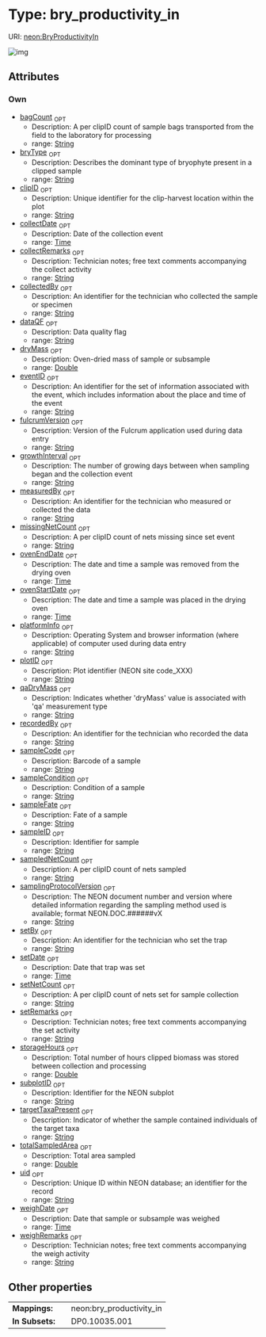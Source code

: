 
# Type: bry_productivity_in




URI: [neon:BryProductivityIn](https://data.neonscience.org/BryProductivityIn)


![img](http://yuml.me/diagram/nofunky;dir:TB/class/[BryProductivityIn&#124;uid:string%20%3F;plotID:string%20%3F;measuredBy:string%20%3F;recordedBy:string%20%3F;eventID:string%20%3F;sampleID:string%20%3F;setDate:time%20%3F;collectDate:time%20%3F;targetTaxaPresent:string%20%3F;subplotID:string%20%3F;clipID:string%20%3F;bagCount:string%20%3F;weighDate:time%20%3F;qaDryMass:string%20%3F;dryMass:double%20%3F;storageHours:double%20%3F;samplingProtocolVersion:string%20%3F;collectedBy:string%20%3F;sampleFate:string%20%3F;sampleCode:string%20%3F;dataQF:string%20%3F;totalSampledArea:double%20%3F;setNetCount:string%20%3F;sampledNetCount:string%20%3F;missingNetCount:string%20%3F;ovenStartDate:time%20%3F;ovenEndDate:time%20%3F;setBy:string%20%3F;setRemarks:string%20%3F;collectRemarks:string%20%3F;weighRemarks:string%20%3F;sampleCondition:string%20%3F;growthInterval:string%20%3F;bryType:string%20%3F;fulcrumVersion:string%20%3F;platformInfo:string%20%3F])

## Attributes


### Own

 * [bagCount](bagCount.md)  <sub>OPT</sub>
    * Description: A per clipID count of sample bags transported from the field to the laboratory for processing
    * range: [String](types/String.md)
 * [bryType](bryType.md)  <sub>OPT</sub>
    * Description: Describes the dominant type of bryophyte present in a clipped sample
    * range: [String](types/String.md)
 * [clipID](clipID.md)  <sub>OPT</sub>
    * Description: Unique identifier for the clip-harvest location within the plot
    * range: [String](types/String.md)
 * [collectDate](collectDate.md)  <sub>OPT</sub>
    * Description: Date of the collection event
    * range: [Time](types/Time.md)
 * [collectRemarks](collectRemarks.md)  <sub>OPT</sub>
    * Description: Technician notes; free text comments accompanying the collect activity
    * range: [String](types/String.md)
 * [collectedBy](collectedBy.md)  <sub>OPT</sub>
    * Description: An identifier for the technician who collected the sample or specimen
    * range: [String](types/String.md)
 * [dataQF](dataQF.md)  <sub>OPT</sub>
    * Description: Data quality flag
    * range: [String](types/String.md)
 * [dryMass](dryMass.md)  <sub>OPT</sub>
    * Description: Oven-dried mass of sample or subsample
    * range: [Double](types/Double.md)
 * [eventID](eventID.md)  <sub>OPT</sub>
    * Description: An identifier for the set of information associated with the event, which includes information about the place and time of the event
    * range: [String](types/String.md)
 * [fulcrumVersion](fulcrumVersion.md)  <sub>OPT</sub>
    * Description: Version of the Fulcrum application used during data entry
    * range: [String](types/String.md)
 * [growthInterval](growthInterval.md)  <sub>OPT</sub>
    * Description: The number of growing days between when sampling began and the collection event
    * range: [String](types/String.md)
 * [measuredBy](measuredBy.md)  <sub>OPT</sub>
    * Description: An identifier for the technician who measured or collected the data
    * range: [String](types/String.md)
 * [missingNetCount](missingNetCount.md)  <sub>OPT</sub>
    * Description: A per clipID count of nets missing since set event
    * range: [String](types/String.md)
 * [ovenEndDate](ovenEndDate.md)  <sub>OPT</sub>
    * Description: The date and time a sample was removed from the drying oven
    * range: [Time](types/Time.md)
 * [ovenStartDate](ovenStartDate.md)  <sub>OPT</sub>
    * Description: The date and time a sample was placed in the drying oven
    * range: [Time](types/Time.md)
 * [platformInfo](platformInfo.md)  <sub>OPT</sub>
    * Description: Operating System and browser information (where applicable) of computer used during data entry
    * range: [String](types/String.md)
 * [plotID](plotID.md)  <sub>OPT</sub>
    * Description: Plot identifier (NEON site code_XXX)
    * range: [String](types/String.md)
 * [qaDryMass](qaDryMass.md)  <sub>OPT</sub>
    * Description: Indicates whether 'dryMass' value is associated with 'qa' measurement type
    * range: [String](types/String.md)
 * [recordedBy](recordedBy.md)  <sub>OPT</sub>
    * Description: An identifier for the technician who recorded the data
    * range: [String](types/String.md)
 * [sampleCode](sampleCode.md)  <sub>OPT</sub>
    * Description: Barcode of a sample
    * range: [String](types/String.md)
 * [sampleCondition](sampleCondition.md)  <sub>OPT</sub>
    * Description: Condition of a sample
    * range: [String](types/String.md)
 * [sampleFate](sampleFate.md)  <sub>OPT</sub>
    * Description: Fate of a sample
    * range: [String](types/String.md)
 * [sampleID](sampleID.md)  <sub>OPT</sub>
    * Description: Identifier for sample
    * range: [String](types/String.md)
 * [sampledNetCount](sampledNetCount.md)  <sub>OPT</sub>
    * Description: A per clipID count of nets sampled
    * range: [String](types/String.md)
 * [samplingProtocolVersion](samplingProtocolVersion.md)  <sub>OPT</sub>
    * Description: The NEON document number and version where detailed information regarding the sampling method used is available; format NEON.DOC.######vX
    * range: [String](types/String.md)
 * [setBy](setBy.md)  <sub>OPT</sub>
    * Description: An identifier for the technician who set the trap
    * range: [String](types/String.md)
 * [setDate](setDate.md)  <sub>OPT</sub>
    * Description: Date that trap was set
    * range: [Time](types/Time.md)
 * [setNetCount](setNetCount.md)  <sub>OPT</sub>
    * Description: A per clipID count of nets set for sample collection
    * range: [String](types/String.md)
 * [setRemarks](setRemarks.md)  <sub>OPT</sub>
    * Description: Technician notes; free text comments accompanying the set activity
    * range: [String](types/String.md)
 * [storageHours](storageHours.md)  <sub>OPT</sub>
    * Description: Total number of hours clipped biomass was stored between collection and processing
    * range: [Double](types/Double.md)
 * [subplotID](subplotID.md)  <sub>OPT</sub>
    * Description: Identifier for the NEON subplot
    * range: [String](types/String.md)
 * [targetTaxaPresent](targetTaxaPresent.md)  <sub>OPT</sub>
    * Description: Indicator of whether the sample contained individuals of the target taxa
    * range: [String](types/String.md)
 * [totalSampledArea](totalSampledArea.md)  <sub>OPT</sub>
    * Description: Total area sampled
    * range: [Double](types/Double.md)
 * [uid](uid.md)  <sub>OPT</sub>
    * Description: Unique ID within NEON database; an identifier for the record
    * range: [String](types/String.md)
 * [weighDate](weighDate.md)  <sub>OPT</sub>
    * Description: Date that sample or subsample was weighed
    * range: [Time](types/Time.md)
 * [weighRemarks](weighRemarks.md)  <sub>OPT</sub>
    * Description: Technician notes; free text comments accompanying the weigh activity
    * range: [String](types/String.md)

## Other properties

|  |  |  |
| --- | --- | --- |
| **Mappings:** | | neon:bry_productivity_in |
| **In Subsets:** | | DP0.10035.001 |

